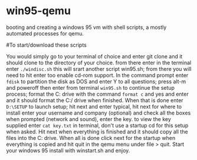 # win95-qemu
booting and creating a windows 95 vm with shell scripts, a mostly automated processes for qemu.

#To start/download these scripts

You would simply go to your terminal of choice and enter git clone and it should clone to the directory of your choice. 
from there enter in the terminal enter ``` ./windisc.sh ``` this will srart another script win95.sh; from there you will need to hit enter too enable cd-rom support. 
In the command prompt enter ```fdisk``` to partition the disk as DOS and enter Y to all questions; press alt-m and poweroff then enter from terminal ``` win95.sh ``` to continue the setup process; format the C: drive with the command ```format c``` and yes and enter and it should format the C:/ drive when finished. 
When that is done enter ```D:\SETUP``` to launch setup; hit next and enter typical, hit next for where to install enter your username and company (optional) and check all the boxes when prompted (network and sound), enter the key. to view the key supplied enter ```cat key.txt``` in terminal,  don't use a startup cd for this setup when asked. Hit next when everything is finished and it should copy all the files into the C: drive. When all is done click next for the startup when everything is copied and hit quit in the qemu menu under file > quit. Start your windows 95 install with winstart.sh and enjoy.
